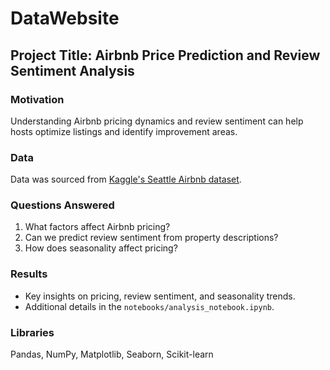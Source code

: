 # DataWebsite

## Project Title: Airbnb Price Prediction and Review Sentiment Analysis

### Motivation
Understanding Airbnb pricing dynamics and review sentiment can help hosts optimize listings and identify improvement areas.

### Data
Data was sourced from [Kaggle's Seattle Airbnb dataset](https://www.kaggle.com/datasets/airbnb/seattle).

### Questions Answered
1. What factors affect Airbnb pricing?
2. Can we predict review sentiment from property descriptions?
3. How does seasonality affect pricing?

### Results
- Key insights on pricing, review sentiment, and seasonality trends.
- Additional details in the `notebooks/analysis_notebook.ipynb`.

### Libraries
Pandas, NumPy, Matplotlib, Seaborn, Scikit-learn
